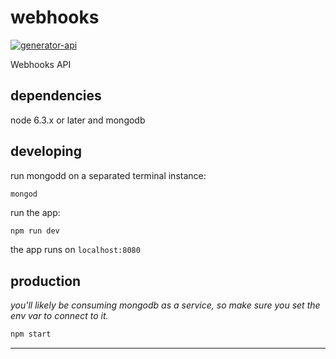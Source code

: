# webhooks

[![generator-api](https://img.shields.io/badge/built%20with-generator--api-green.svg)](https://github.com/ndelvalle/generator-api)

Webhooks API



## dependencies

node 6.3.x or later and mongodb

## developing

run mongodd on a separated terminal instance:

```
mongod
```

run the app:

```bash
npm run dev
```

the app runs on `localhost:8080`

## production

_you'll likely be consuming mongodb as a service, so make sure you set the env var to connect to it._

```bash
npm start
```





--------------------------------------------------------------------------------
